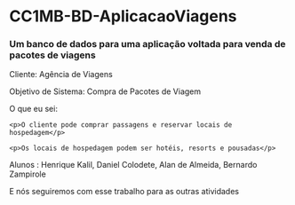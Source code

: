 # CC1MB-BD-AplicacaoViagens

<h3>Um banco de dados para uma aplicação voltada para venda de pacotes de viagens</h3>

<p>Cliente: Agência de Viagens</p>



<p>Objetivo de Sistema: Compra de Pacotes de Viagem</p>



<p>O que eu sei:</p>

	<p>O cliente pode comprar passagens e reservar locais de hospedagem</p>

	<p>Os locais de hospedagem podem ser hotéis, resorts e pousadas</p>


<p>Alunos : Henrique Kalil, Daniel Colodete, Alan de Almeida, Bernardo Zampirole </P>

<p>E nós seguiremos com esse trabalho para as outras atividades</p>
